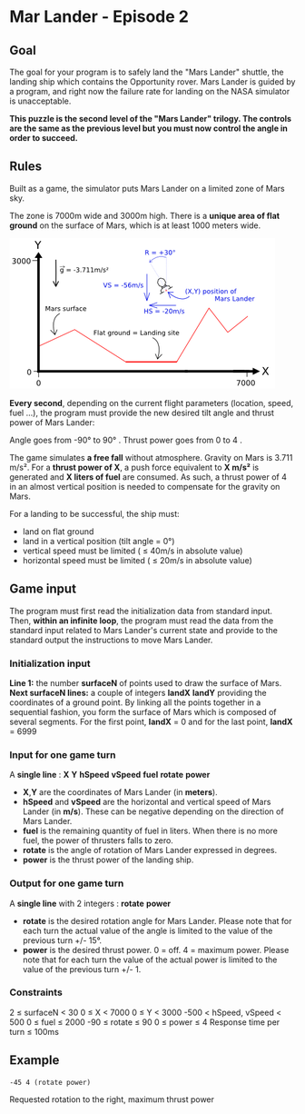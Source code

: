 # Mar Lander - Episode 2

## Goal

The goal for your program is to safely land the "Mars Lander" shuttle, the landing ship which contains the Opportunity rover. Mars Lander is guided by a program, and right now the failure rate for landing on the NASA simulator is unacceptable.

**This puzzle is the second level of the "Mars Lander" trilogy. The controls are the same as the previous level but you must now control the angle in order to succeed.**  

## Rules

Built as a game, the simulator puts Mars Lander on a limited zone of Mars sky.

The zone is 7000m wide and 3000m high. There is a **unique area of flat ground** on the surface of Mars, which is at least 1000 meters wide.  

![](.\marslander.png)

**Every second**, depending on the current flight parameters (location, speed, fuel ...), the program must provide the new desired tilt angle and thrust power of Mars Lander:

Angle goes from -90° to 90° . Thrust power goes from 0 to 4 .

The game simulates **a free fall**  without atmosphere. Gravity on Mars is 3.711 m/s². For a **thrust power of X**, a push force equivalent to **X m/s²** is generated and **X liters of fuel** are consumed. As such, a thrust power of 4 in an almost vertical position is needed to compensate for the gravity on Mars.

For a landing to be successful, the ship must:

- land on flat ground
- land in a vertical position (tilt angle = 0°)
- vertical speed must be limited ( ≤ 40m/s in absolute value)
- horizontal speed must be limited ( ≤ 20m/s in absolute value)

## Game input

The program must first read the initialization data from standard input. Then, **within an infinite loop**, the program must read the data from the standard input related to Mars Lander's current state and provide to the standard output the instructions to move Mars Lander.

### Initialization input

**Line 1:** the number **surfaceN** of points used to draw the surface of Mars.
**Next surfaceN lines:** a couple of integers **landX** **landY** providing the coordinates of a ground point. By linking all the points together in a sequential fashion, you form the surface of Mars which is composed of several segments. For the first point, **landX** = 0 and for the last point, **landX** = 6999

### Input for one game turn

A **single line** : **X** **Y** **hSpeed** **vSpeed** **fuel** **rotate** **power**

- **X**,**Y** are the coordinates of Mars Lander (in **meters**).
- **hSpeed** and **vSpeed** are the horizontal and vertical speed of Mars Lander (in **m/s**). These can be negative depending on the direction of Mars Lander.
- **fuel** is the remaining quantity of fuel in liters. When there is no more fuel, the power of thrusters falls to zero.
- **rotate** is the angle of rotation of Mars Lander expressed in degrees.
- **power** is the thrust power of the landing ship.

### Output for one game turn

A **single line** with 2 integers : **rotate** **power**

- **rotate** is the desired rotation angle for Mars Lander. Please note that for each turn the actual value of the angle is limited to the value of the previous turn +/- 15°.
- **power** is the desired thrust power. 0 = off. 4 = maximum power. Please note that for each turn the value of the actual power is limited to the value of the previous turn +/- 1.

### Constraints

2 ≤ surfaceN < 30
0 ≤ X < 7000
0 ≤ Y < 3000
-500 < hSpeed, vSpeed < 500
0 ≤ fuel ≤ 2000
-90 ≤ rotate ≤ 90
0 ≤ power ≤ 4
Response time per turn ≤ 100ms

## Example

```
-45 4 (rotate power)
```

Requested rotation to the right, maximum thrust power